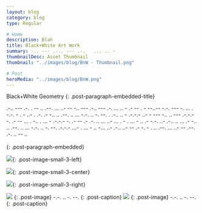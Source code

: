 ```yaml
---
layout: blog
category: blog
type: Regular

# Home
description: Blah
title: Black+White Art Work
summary: -.. --- .-.. --- .-.   ... .. -
thumbnailDesc: Asset Thumbnail
thumbnail: "../images/blog/BnW - Thumbnail.png"

# Post
heroMedia: "../images/blog/BnW.png"
---
```









Black+White Geometry
{: .post-paragraph-embedded-title}

.-.. --- .-. . --   .. .--. ... ..- --   -.. --- .-.. --- .-.   ... .. -   .- -- . - --..--   -.-. --- -. ... . -.-. - . - ..- . .-.   .- -.. .. .--. .. ... -.-. .. -. --.   . .-.. .. - .-.-.-   ..- -   --- -.. .. --- .-.-.-   -. .- --   ... . -..   . ... - .-.-.-   -. .- --   .-   .-. .. ... ..- ...   . -   . ... -   .. .- -.-. ..- .-.. .. ...   .- -.. .. .--. .. ... -.-. .. -. --. .-.-.-   ...- . ... - .. -... ..- .-.. ..- --   .- -. - .   .. .--. ... ..- --   .--. .-. .. -- ..
<br>
<br>
{: .post-paragraph-embedded}

<img src="https://i.imgur.com/ydOR6hj.png" data-src="https://i.imgur.com/um9VdQg.png" class="lazyload blur-up">{: .post-image-small-3-left}

<img src="https://i.imgur.com/geVGYPx.png" data-src="https://i.imgur.com/X318EoS.png" class="lazyload blur-up">{: .post-image-small-3-center}

<img src="https://i.imgur.com/Xt4XHwU.png" data-src="https://i.imgur.com/TRLKCYT.png" class="lazyload blur-up">{: .post-image-small-3-right}

<img src="https://i.imgur.com/mPtgSEd.png"  data-src="https://i.imgur.com/EymPMYq.png" class="lazyload blur-up">
{: .post-image} 
 -.-. .. -. --. 
{: .post-caption}

<img src="https://i.imgur.com/uaQMtwc.png"  data-src="https://i.imgur.com/I6vCU4N.png" class="lazyload blur-up">
{: .post-image} 
 -.-. .. -. --. 
{: .post-caption}




